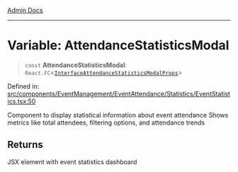 [Admin Docs](/)

***

# Variable: AttendanceStatisticsModal

> `const` **AttendanceStatisticsModal**: `React.FC`\<[`InterfaceAttendanceStatisticsModalProps`](../../../../../../types/Event/interface/interfaces/InterfaceAttendanceStatisticsModalProps.md)\>

Defined in: [src/components/EventManagement/EventAttendance/Statistics/EventStatistics.tsx:50](https://github.com/PalisadoesFoundation/talawa-admin/blob/main/src/components/EventManagement/EventAttendance/Statistics/EventStatistics.tsx#L50)

Component to display statistical information about event attendance
Shows metrics like total attendees, filtering options, and attendance trends

## Returns

JSX element with event statistics dashboard
